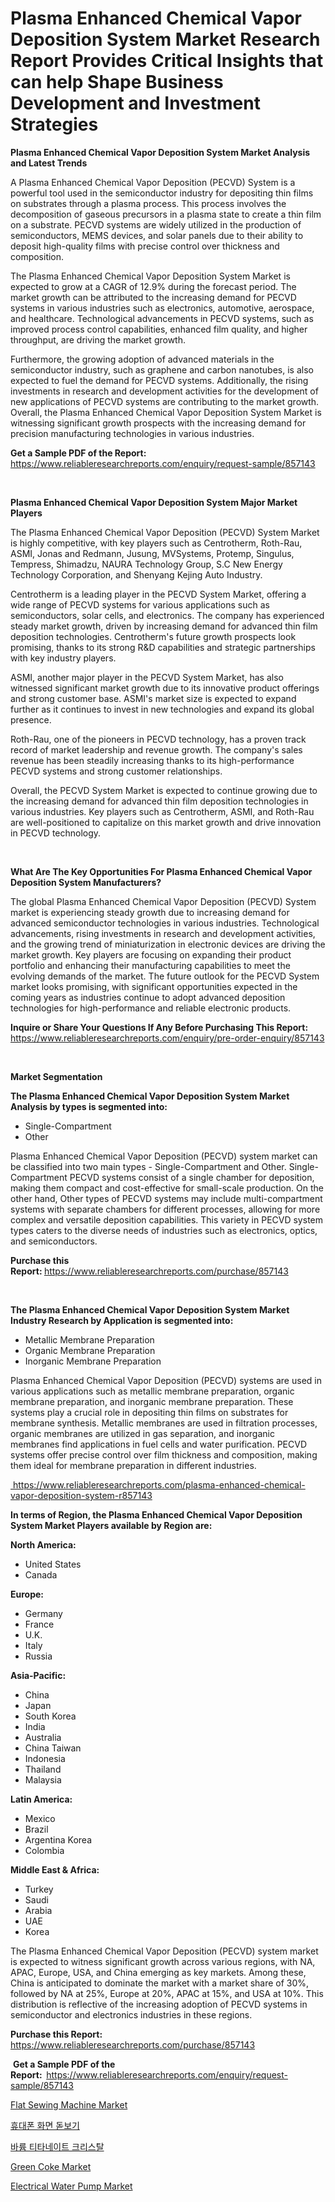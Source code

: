 <p><h1>Plasma Enhanced Chemical Vapor Deposition System Market Research Report Provides Critical Insights that can help Shape Business Development and Investment Strategies</h1></p><p><strong>Plasma Enhanced Chemical Vapor Deposition System Market Analysis and Latest Trends</strong></p>
<p><p>A Plasma Enhanced Chemical Vapor Deposition (PECVD) System is a powerful tool used in the semiconductor industry for depositing thin films on substrates through a plasma process. This process involves the decomposition of gaseous precursors in a plasma state to create a thin film on a substrate. PECVD systems are widely utilized in the production of semiconductors, MEMS devices, and solar panels due to their ability to deposit high-quality films with precise control over thickness and composition.</p><p>The Plasma Enhanced Chemical Vapor Deposition System Market is expected to grow at a CAGR of 12.9% during the forecast period. The market growth can be attributed to the increasing demand for PECVD systems in various industries such as electronics, automotive, aerospace, and healthcare. Technological advancements in PECVD systems, such as improved process control capabilities, enhanced film quality, and higher throughput, are driving the market growth.</p><p>Furthermore, the growing adoption of advanced materials in the semiconductor industry, such as graphene and carbon nanotubes, is also expected to fuel the demand for PECVD systems. Additionally, the rising investments in research and development activities for the development of new applications of PECVD systems are contributing to the market growth. Overall, the Plasma Enhanced Chemical Vapor Deposition System Market is witnessing significant growth prospects with the increasing demand for precision manufacturing technologies in various industries.</p></p>
<p><strong>Get a Sample PDF of the Report:&nbsp;</strong> <a href="https://www.reliableresearchreports.com/enquiry/request-sample/857143">https://www.reliableresearchreports.com/enquiry/request-sample/857143</a></p>
<p>&nbsp;</p>
<p><strong>Plasma Enhanced Chemical Vapor Deposition System Major Market Players</strong></p>
<p><p>The Plasma Enhanced Chemical Vapor Deposition (PECVD) System Market is highly competitive, with key players such as Centrotherm, Roth-Rau, ASMI, Jonas and Redmann, Jusung, MVSystems, Protemp, Singulus, Tempress, Shimadzu, NAURA Technology Group, S.C New Energy Technology Corporation, and Shenyang Kejing Auto Industry. </p><p>Centrotherm is a leading player in the PECVD System Market, offering a wide range of PECVD systems for various applications such as semiconductors, solar cells, and electronics. The company has experienced steady market growth, driven by increasing demand for advanced thin film deposition technologies. Centrotherm's future growth prospects look promising, thanks to its strong R&D capabilities and strategic partnerships with key industry players.</p><p>ASMI, another major player in the PECVD System Market, has also witnessed significant market growth due to its innovative product offerings and strong customer base. ASMI's market size is expected to expand further as it continues to invest in new technologies and expand its global presence.</p><p>Roth-Rau, one of the pioneers in PECVD technology, has a proven track record of market leadership and revenue growth. The company's sales revenue has been steadily increasing thanks to its high-performance PECVD systems and strong customer relationships.</p><p>Overall, the PECVD System Market is expected to continue growing due to the increasing demand for advanced thin film deposition technologies in various industries. Key players such as Centrotherm, ASMI, and Roth-Rau are well-positioned to capitalize on this market growth and drive innovation in PECVD technology.</p></p>
<p>&nbsp;</p>
<p><strong>What Are The Key Opportunities For Plasma Enhanced Chemical Vapor Deposition System Manufacturers?</strong></p>
<p><p>The global Plasma Enhanced Chemical Vapor Deposition (PECVD) System market is experiencing steady growth due to increasing demand for advanced semiconductor technologies in various industries. Technological advancements, rising investments in research and development activities, and the growing trend of miniaturization in electronic devices are driving the market growth. Key players are focusing on expanding their product portfolio and enhancing their manufacturing capabilities to meet the evolving demands of the market. The future outlook for the PECVD System market looks promising, with significant opportunities expected in the coming years as industries continue to adopt advanced deposition technologies for high-performance and reliable electronic products.</p></p>
<p><strong>Inquire or Share Your Questions If Any Before Purchasing This Report:</strong> <a href="https://www.reliableresearchreports.com/enquiry/pre-order-enquiry/857143">https://www.reliableresearchreports.com/enquiry/pre-order-enquiry/857143</a></p>
<p>&nbsp;</p>
<p><strong>Market Segmentation</strong></p>
<p><strong>The Plasma Enhanced Chemical Vapor Deposition System Market Analysis by types is segmented into:</strong></p>
<p><ul><li>Single-Compartment</li><li>Other</li></ul></p>
<p><p>Plasma Enhanced Chemical Vapor Deposition (PECVD) system market can be classified into two main types - Single-Compartment and Other. Single-Compartment PECVD systems consist of a single chamber for deposition, making them compact and cost-effective for small-scale production. On the other hand, Other types of PECVD systems may include multi-compartment systems with separate chambers for different processes, allowing for more complex and versatile deposition capabilities. This variety in PECVD system types caters to the diverse needs of industries such as electronics, optics, and semiconductors.</p></p>
<p><strong>Purchase this Report:&nbsp;</strong><a href="https://www.reliableresearchreports.com/purchase/857143">https://www.reliableresearchreports.com/purchase/857143</a></p>
<p>&nbsp;</p>
<p><strong>The Plasma Enhanced Chemical Vapor Deposition System Market Industry Research by Application is segmented into:</strong></p>
<p><ul><li>Metallic Membrane Preparation</li><li>Organic Membrane Preparation</li><li>Inorganic Membrane Preparation</li></ul></p>
<p><p>Plasma Enhanced Chemical Vapor Deposition (PECVD) systems are used in various applications such as metallic membrane preparation, organic membrane preparation, and inorganic membrane preparation. These systems play a crucial role in depositing thin films on substrates for membrane synthesis. Metallic membranes are used in filtration processes, organic membranes are utilized in gas separation, and inorganic membranes find applications in fuel cells and water purification. PECVD systems offer precise control over film thickness and composition, making them ideal for membrane preparation in different industries.</p></p>
<p><a href="https://www.reliableresearchreports.com/plasma-enhanced-chemical-vapor-deposition-system-r857143">&nbsp;https://www.reliableresearchreports.com/plasma-enhanced-chemical-vapor-deposition-system-r857143</a></p>
<p><strong>In terms of Region, the Plasma Enhanced Chemical Vapor Deposition System Market Players available by Region are:</strong></p>
<p>
    <p> <strong> North America: </strong>
        <ul>
            <li>United States</li>
            <li>Canada</li>
        </ul>
        </p> 
    <p> <strong> Europe: </strong>
        <ul>
            <li>Germany</li>
            <li>France</li>
            <li>U.K.</li>
            <li>Italy</li>
            <li>Russia</li>
        </ul>
        </p> 
    <p> <strong> Asia-Pacific: </strong>
        <ul>
            <li>China</li>
            <li>Japan</li>
            <li>South Korea</li>
            <li>India</li>
            <li>Australia</li>
            <li>China Taiwan</li>
            <li>Indonesia</li>
            <li>Thailand</li>
            <li>Malaysia</li>
        </ul>
        </p> 
    <p> <strong> Latin America: </strong>
        <ul>
            <li>Mexico</li>
            <li>Brazil</li>
            <li>Argentina Korea</li>
            <li>Colombia</li>
        </ul>
        </p> 
    <p> <strong> Middle East & Africa: </strong>
        <ul>
            <li>Turkey</li>
            <li>Saudi</li>
            <li>Arabia</li>
            <li>UAE</li>
            <li>Korea</li>
        </ul>
    </p>
    </p>
<p><p>The Plasma Enhanced Chemical Vapor Deposition (PECVD) system market is expected to witness significant growth across various regions, with NA, APAC, Europe, USA, and China emerging as key markets. Among these, China is anticipated to dominate the market with a market share of 30%, followed by NA at 25%, Europe at 20%, APAC at 15%, and USA at 10%. This distribution is reflective of the increasing adoption of PECVD systems in semiconductor and electronics industries in these regions.</p></p>
<p><strong>Purchase this Report: </strong><a href="https://www.reliableresearchreports.com/purchase/857143">https://www.reliableresearchreports.com/purchase/857143</a></p>
<p>&nbsp;<strong>Get a Sample PDF of the Report:&nbsp;&nbsp;</strong><a href="https://www.reliableresearchreports.com/enquiry/request-sample/857143">https://www.reliableresearchreports.com/enquiry/request-sample/857143</a></p>
<p><strong></strong></p>
<p><p><a href="https://github.com/mahnoor2003/Market-Research-Report-List-4/blob/main/flat-sewing-machine-market.md">Flat Sewing Machine Market</a></p><p><a href="https://github.com/CliftonFisher9067/Market-Research-Report-List-1/blob/main/444784126628.md">휴대폰 화면 돋보기</a></p><p><a href="https://github.com/vskv4779xr1/Market-Research-Report-List-1/blob/main/468447226627.md">바륨 티타네이트 크리스탈</a></p><p><a href="https://issuu.com/reportprime-2/docs/green-coke-market-size-2030.pptx">Green Coke Market</a></p><p><a href="https://github.com/juancolorado15/Market-Research-Report-List-2/blob/main/electrical-water-pump-market.md">Electrical Water Pump Market</a></p></p>